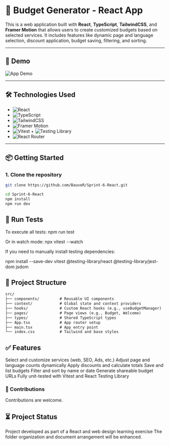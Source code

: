 # 🧾 Budget Generator - React App

This is a web application built with **React**, **TypeScript**, **TailwindCSS**, and **Framer Motion** that allows users to create customized budgets based on selected services. It includes features like dynamic page and language selection, discount application, budget saving, filtering, and sorting.

---

## 🚀 Demo

![App Demo](./public/Screen%20Recording%202025-07-30%20at%206.51.56%E2%80%AFp.gif)

---

## 🛠️ Technologies Used


- ![React](https://img.shields.io/badge/-React-61DAFB?logo=react&logoColor=white&style=flat-square)
- ![TypeScript](https://img.shields.io/badge/-TypeScript-3178C6?logo=typescript&logoColor=white&style=flat-square)
- ![TailwindCSS](https://img.shields.io/badge/-TailwindCSS-38B2AC?logo=tailwindcss&logoColor=white&style=flat-square)
- ![Framer Motion](https://img.shields.io/badge/-Framer%20Motion-EF008F?logo=framer&logoColor=white&style=flat-square)
- ![Vitest](https://img.shields.io/badge/-Vitest-6E9F18?logo=vitest&logoColor=white&style=flat-square) + ![Testing Library](https://img.shields.io/badge/-Testing%20Library-E33332?logo=testing-library&logoColor=white&style=flat-square)
- ![React Router](https://img.shields.io/badge/-React%20Router-CA4245?logo=react-router&logoColor=white&style=flat-square)
---

## 📦 Getting Started

### 1. Clone the repository

```bash
git clone https://github.com/BauveR/Sprint-6-React.git

cd Sprint-6-React
npm install
npm run dev

```

## 🧪 Run Tests
To execute all tests:
npm run test

Or in watch mode:
npx vitest --watch

If you need to manually install testing dependencies:

npm install --save-dev vitest @testing-library/react @testing-library/jest-dom jsdom


## 📁 Project Structure

```txt
src/
├── components/         # Reusable UI components
├── context/            # Global state and context providers
├── hooks/              # Custom React hooks (e.g., useBudgetManager)
├── pages/              # Page views (e.g., Budget, Welcome)
├── types/              # Shared TypeScript types
├── App.tsx             # App router setup
├── main.tsx            # App entry point
└── index.css           # Tailwind and base styles
```


## ✅ Features

Select and customize services (web, SEO, Ads, etc.)
Adjust page and language counts dynamically
Apply discounts and calculate totals
Save and list budgets
Filter and sort by name or date
Generate shareable budget URLs
Fully unit-tested with Vitest and React Testing Library

### 🤝 Contributions

Contributions are welcome.

## ⏳ Project Status

Project developed as part of a React and web design learning exercise 
The folder organization and document arrangement will be enhanced.

